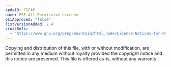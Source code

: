 ```yaml
---
spdxID: FSFAP
name: FSF All Permissive License
osiApproved: "false"
listVersionAdded: 2.4
crossRefs: 
  - "https://www.gnu.org/prep/maintain/html_node/License-Notices-for-Other-Files.html"
---
```


Copying and distribution of this file, with or without modification, are permitted in any medium without royalty provided the copyright notice and this notice are preserved. This file is offered as-is, without any warranty .
